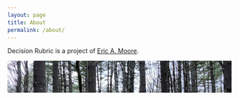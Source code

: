```yaml
---
layout: page
title: About
permalink: /about/
---
```


Decision Rubric is a project of [Eric A. Moore](https://www.linkedin.com/in/ericaaronmoore/).

![Structured Thicket](/assets/images/woods.png)
